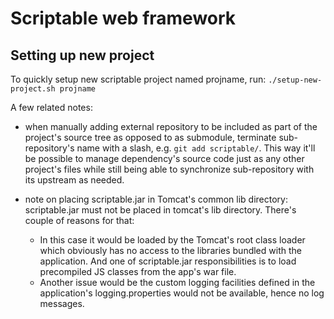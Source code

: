 # Scriptable web framework

## Setting up new project

To quickly setup new scriptable project named projname, run:
    `./setup-new-project.sh projname`

A few related notes:
  - when manually adding external repository to be included as part of the project's source tree as opposed to as submodule,
    terminate sub-repository's name with a slash, e.g. `git add scriptable/`. This way it'll be possible to manage
    dependency's source code just as any other project's files while still being able to synchronize sub-repository
    with its upstream as needed.

  - note on placing scriptable.jar in Tomcat's common lib directory:
    scriptable.jar must not be placed in tomcat's lib directory. There's couple of reasons for that:
    - In this case it would be loaded by the Tomcat's root class loader which obviously has no access to the libraries
      bundled with the application. And one of scriptable.jar responsibilities is to load precompiled
      JS classes from the app's war file.
    - Another issue would be the custom logging facilities defined in the application's logging.properties
      would not be available, hence no log messages.

